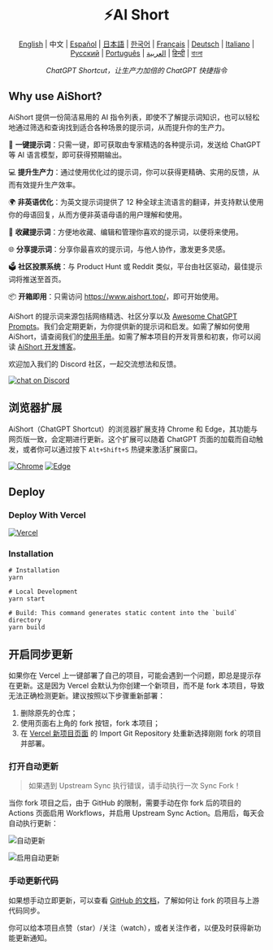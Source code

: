 <h1 align="center">
⚡️AI Short
</h1>
<p align="center">
    <a href="./README.md">English</a> | 中文 |
<a href="./README-lang/README-es.md">Español</a> |
<a href="./README-lang/README-ja.md">日本語</a> |
<a href="./README-lang/README-ko.md">한국어</a> |
<a href="./README-lang/README-fr.md">Français</a> |
<a href="./README-lang/README-de.md">Deutsch</a> |
<a href="./README-lang/README-it.md">Italiano</a> |
<a href="./README-lang/README-ru.md">Русский</a> |
<a href="./README-lang/README-pt.md">Português</a> |
<a href="./README-lang/README-ar.md">العربية</a> |
<a href="./README-lang/README-hi.md">हिन्दी</a> |
<a href="./README-lang/README-bn.md">বাংলা</a>
</p>
<p align="center">
    <em>ChatGPT Shortcut，让生产力加倍的 ChatGPT 快捷指令</em>
</p>

## Why use AiShort?

AiShort 提供一份简洁易用的 AI 指令列表，即使不了解提示词知识，也可以轻松地通过筛选和查询找到适合各种场景的提示词，从而提升你的生产力。

🚀 **一键提示词**：只需一键，即可获取由专家精选的各种提示词，发送给 ChatGPT 等 AI 语言模型，即可获得预期输出。

💻 **提升生产力**：通过使用优化过的提示词，你可以获得更精确、实用的反馈，从而有效提升生产效率。

🌍 **非英语优化**：为英文提示词提供了 12 种全球主流语言的翻译，并支持默认使用你的母语回复，从而方便非英语母语的用户理解和使用。

💾 **收藏提示词**：方便地收藏、编辑和管理你喜欢的提示词，以便将来使用。

🌐 **分享提示词**：分享你最喜欢的提示词，与他人协作，激发更多灵感。

🗳️ **社区投票系统**：与 Product Hunt 或 Reddit 类似，平台由社区驱动，最佳提示词将推送至首页。

📦 **开箱即用**：只需访问 <https://www.aishort.top/>，即可开始使用。

AiShort 的提示词来源包括网络精选、社区分享以及 [Awesome ChatGPT Prompts](https://github.com/f/awesome-chatgpt-prompts)。我们会定期更新，为你提供新的提示词和启发。如需了解如何使用 AiShort，请查阅我们的[使用手册](https://www.aishort.top/docs/guides/getting-started)。如需了解本项目的开发背景和初衷，你可以阅读 [AiShort 开发博客](https://newzone.top/posts/2023-02-27-chatgpt_shortcuts.html)。

欢迎加入我们的 Discord 社区，一起交流想法和反馈。

<a href="https://discord.gg/PZTQfJ4GjX">
   <img src="https://img.shields.io/discord/1048780149899939881?color=%2385c8c8&label=Discord&logo=discord&style=for-the-badge" alt="chat on Discord" />
</a>

## 浏览器扩展

AiShort（ChatGPT Shortcut）的浏览器扩展支持 Chrome 和 Edge，其功能与网页版一致，会定期进行更新。这个扩展可以随着 ChatGPT 页面的加载而自动触发，或者你可以通过按下 `Alt+Shift+S` 热键来激活扩展窗口。

<a href="https://chrome.google.com/webstore/detail/chatgpt-shortcut/blcgeoojgdpodnmnhfpohphdhfncblnj">
  <img src="https://img.newzone.top/2023-06-05-12-28-49.png?imageMogr2/format/webp"  alt="Chrome" valign="middle" /></a>

<a href="https://microsoftedge.microsoft.com/addons/detail/chatgpt-shortcut/hnggpalhfjmdhhmgfjpmhlfilnbmjoin">
  <img src="https://img.newzone.top/2023-06-05-12-26-20.png?imageMogr2/format/webp" alt="Edge" valign="middle" /></a>

## Deploy

### Deploy With Vercel

[![Vercel](https://vercel.com/button)](https://vercel.com/new/clone?repository-url=https%3A%2F%2Fgithub.com%2Frockbenben%2FChatGPT-Shortcut%2Ftree%2Fgh-pages)

### Installation

```shell
# Installation
yarn

# Local Development
yarn start

# Build: This command generates static content into the `build` directory
yarn build
```

## 开启同步更新

如果你在 Vercel 上一键部署了自己的项目，可能会遇到一个问题，即总是提示存在更新。这是因为 Vercel 会默认为你创建一个新项目，而不是 fork 本项目，导致无法正确检测更新。建议按照以下步骤重新部署：

1. 删除原先的仓库；
2. 使用页面右上角的 fork 按钮，fork 本项目；
3. 在 [Vercel 新项目页面](https://vercel.com/new) 的 Import Git Repository 处重新选择刚刚 fork 的项目并部署。

### 打开自动更新

> 如果遇到 Upstream Sync 执行错误，请手动执行一次 Sync Fork！

当你 fork 项目之后，由于 GitHub 的限制，需要手动在你 fork 后的项目的 Actions 页面启用 Workflows，并启用 Upstream Sync Action。启用后，每天会自动执行更新：

![自动更新](https://img.newzone.top/2023-05-19-11-57-59.png?imageMogr2/format/webp)

![启用自动更新](https://img.newzone.top/2023-05-19-11-59-26.png?imageMogr2/format/webp)

### 手动更新代码

如果想手动立即更新，可以查看 [GitHub 的文档](https://docs.github.com/en/pull-requests/collaborating-with-pull-requests/working-with-forks/syncing-a-fork)，了解如何让 fork 的项目与上游代码同步。

你可以给本项目点赞（star）/关注（watch），或者关注作者，以便及时获得新功能更新通知。
